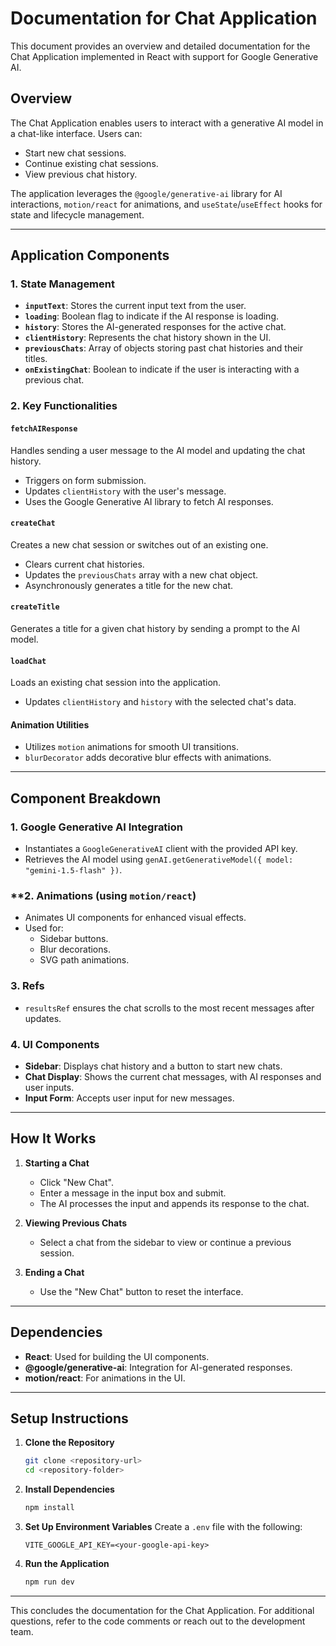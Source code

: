 # Documentation for Chat Application

This document provides an overview and detailed documentation for the Chat Application implemented in React with support for Google Generative AI.

## Overview

The Chat Application enables users to interact with a generative AI model in a chat-like interface. Users can:
- Start new chat sessions.
- Continue existing chat sessions.
- View previous chat history.

The application leverages the `@google/generative-ai` library for AI interactions, `motion/react` for animations, and `useState`/`useEffect` hooks for state and lifecycle management.

---

## Application Components

### 1. **State Management**
- **`inputText`**: Stores the current input text from the user.
- **`loading`**: Boolean flag to indicate if the AI response is loading.
- **`history`**: Stores the AI-generated responses for the active chat.
- **`clientHistory`**: Represents the chat history shown in the UI.
- **`previousChats`**: Array of objects storing past chat histories and their titles.
- **`onExistingChat`**: Boolean to indicate if the user is interacting with a previous chat.

### 2. **Key Functionalities**

#### `fetchAIResponse`
Handles sending a user message to the AI model and updating the chat history.
- Triggers on form submission.
- Updates `clientHistory` with the user's message.
- Uses the Google Generative AI library to fetch AI responses.

#### `createChat`
Creates a new chat session or switches out of an existing one.
- Clears current chat histories.
- Updates the `previousChats` array with a new chat object.
- Asynchronously generates a title for the new chat.

#### `createTitle`
Generates a title for a given chat history by sending a prompt to the AI model.

#### `loadChat`
Loads an existing chat session into the application.
- Updates `clientHistory` and `history` with the selected chat's data.

#### Animation Utilities
- Utilizes `motion` animations for smooth UI transitions.
- `blurDecorator` adds decorative blur effects with animations.

---

## Component Breakdown

### **1. Google Generative AI Integration**
- Instantiates a `GoogleGenerativeAI` client with the provided API key.
- Retrieves the AI model using `genAI.getGenerativeModel({ model: "gemini-1.5-flash" })`.

### **2. Animations (using `motion/react`)
- Animates UI components for enhanced visual effects.
- Used for:
  - Sidebar buttons.
  - Blur decorations.
  - SVG path animations.

### **3. Refs**
- `resultsRef` ensures the chat scrolls to the most recent messages after updates.

### **4. UI Components**
- **Sidebar**: Displays chat history and a button to start new chats.
- **Chat Display**: Shows the current chat messages, with AI responses and user inputs.
- **Input Form**: Accepts user input for new messages.

---

## How It Works

1. **Starting a Chat**
   - Click "New Chat".
   - Enter a message in the input box and submit.
   - The AI processes the input and appends its response to the chat.

2. **Viewing Previous Chats**
   - Select a chat from the sidebar to view or continue a previous session.

3. **Ending a Chat**
   - Use the "New Chat" button to reset the interface.
---
## Dependencies
- **React**: Used for building the UI components.
- **@google/generative-ai**: Integration for AI-generated responses.
- **motion/react**: For animations in the UI.

---

## Setup Instructions

1. **Clone the Repository**
   ```bash
   git clone <repository-url>
   cd <repository-folder>
   ```

2. **Install Dependencies**
   ```bash
   npm install
   ```

3. **Set Up Environment Variables**
   Create a `.env` file with the following:
   ```env
   VITE_GOOGLE_API_KEY=<your-google-api-key>
   ```

4. **Run the Application**
   ```bash
   npm run dev
   ```

---

This concludes the documentation for the Chat Application. For additional questions, refer to the code comments or reach out to the development team.

